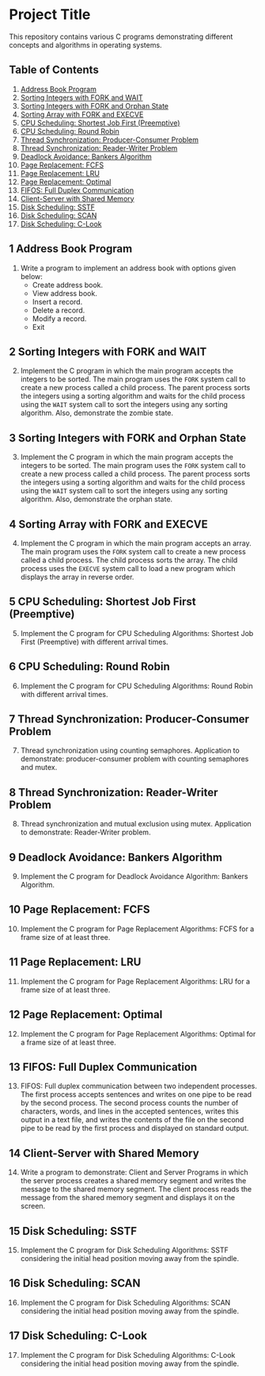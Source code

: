 # Project Title

This repository contains various C programs demonstrating different concepts and algorithms in operating systems.

## Table of Contents

1. [Address Book Program](#1-address-book-program)
2. [Sorting Integers with FORK and WAIT](#2-sorting-integers-with-fork-and-wait)
3. [Sorting Integers with FORK and Orphan State](#3-sorting-integers-with-fork-and-orphan-state)
4. [Sorting Array with FORK and EXECVE](#4-sorting-array-with-fork-and-execve)
5. [CPU Scheduling: Shortest Job First (Preemptive)](#5-cpu-scheduling-shortest-job-first-preemptive)
6. [CPU Scheduling: Round Robin](#6-cpu-scheduling-round-robin)
7. [Thread Synchronization: Producer-Consumer Problem](#7-thread-synchronization-producer-consumer-problem)
8. [Thread Synchronization: Reader-Writer Problem](#8-thread-synchronization-reader-writer-problem)
9. [Deadlock Avoidance: Bankers Algorithm](#9-deadlock-avoidance-bankers-algorithm)
10. [Page Replacement: FCFS](#10-page-replacement-fcfs)
11. [Page Replacement: LRU](#11-page-replacement-lru)
12. [Page Replacement: Optimal](#12-page-replacement-optimal)
13. [FIFOS: Full Duplex Communication](#13-fifos-full-duplex-communication)
14. [Client-Server with Shared Memory](#14-client-server-with-shared-memory)
15. [Disk Scheduling: SSTF](#15-disk-scheduling-sstf)
16. [Disk Scheduling: SCAN](#16-disk-scheduling-scan)
17. [Disk Scheduling: C-Look](#17-disk-scheduling-c-look)

## 1 Address Book Program

1. Write a program to implement an address book with options given below:
    - Create address book.
    - View address book.
    - Insert a record.
    - Delete a record.
    - Modify a record.
    - Exit

## 2 Sorting Integers with FORK and WAIT

2. Implement the C program in which the main program accepts the integers to be sorted. The main program uses the `FORK` system call to create a new process called a child process. The parent process sorts the integers using a sorting algorithm and waits for the child process using the `WAIT` system call to sort the integers using any sorting algorithm. Also, demonstrate the zombie state.

## 3 Sorting Integers with FORK and Orphan State

3. Implement the C program in which the main program accepts the integers to be sorted. The main program uses the `FORK` system call to create a new process called a child process. The parent process sorts the integers using a sorting algorithm and waits for the child process using the `WAIT` system call to sort the integers using any sorting algorithm. Also, demonstrate the orphan state.

## 4 Sorting Array with FORK and EXECVE

4. Implement the C program in which the main program accepts an array. The main program uses the `FORK` system call to create a new process called a child process. The child process sorts the array. The child process uses the `EXECVE` system call to load a new program which displays the array in reverse order.

## 5 CPU Scheduling: Shortest Job First (Preemptive)

5. Implement the C program for CPU Scheduling Algorithms: Shortest Job First (Preemptive) with different arrival times.

## 6 CPU Scheduling: Round Robin

6. Implement the C program for CPU Scheduling Algorithms: Round Robin with different arrival times.

## 7 Thread Synchronization: Producer-Consumer Problem

7. Thread synchronization using counting semaphores. Application to demonstrate: producer-consumer problem with counting semaphores and mutex.

## 8 Thread Synchronization: Reader-Writer Problem

8. Thread synchronization and mutual exclusion using mutex. Application to demonstrate: Reader-Writer problem.

## 9 Deadlock Avoidance: Bankers Algorithm

9. Implement the C program for Deadlock Avoidance Algorithm: Bankers Algorithm.

## 10 Page Replacement: FCFS

10. Implement the C program for Page Replacement Algorithms: FCFS for a frame size of at least three.

## 11 Page Replacement: LRU

11. Implement the C program for Page Replacement Algorithms: LRU for a frame size of at least three.

## 12 Page Replacement: Optimal

12. Implement the C program for Page Replacement Algorithms: Optimal for a frame size of at least three.

## 13 FIFOS: Full Duplex Communication

13. FIFOS: Full duplex communication between two independent processes. The first process accepts sentences and writes on one pipe to be read by the second process. The second process counts the number of characters, words, and lines in the accepted sentences, writes this output in a text file, and writes the contents of the file on the second pipe to be read by the first process and displayed on standard output.

## 14 Client-Server with Shared Memory

14. Write a program to demonstrate: Client and Server Programs in which the server process creates a shared memory segment and writes the message to the shared memory segment. The client process reads the message from the shared memory segment and displays it on the screen.

## 15 Disk Scheduling: SSTF

15. Implement the C program for Disk Scheduling Algorithms: SSTF considering the initial head position moving away from the spindle.

## 16 Disk Scheduling: SCAN

16. Implement the C program for Disk Scheduling Algorithms: SCAN considering the initial head position moving away from the spindle.

## 17 Disk Scheduling: C-Look

17. Implement the C program for Disk Scheduling Algorithms: C-Look considering the initial head position moving away from the spindle.
